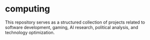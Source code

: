 # computing
This repository serves as a structured collection of projects related to software development, gaming, AI research, political analysis, and technology optimization.
